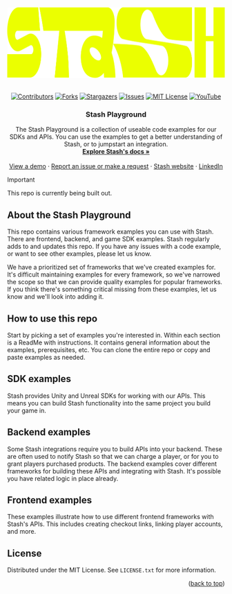 <a id="readme-top"></a>

<br />
<div align="center">
  <a href="https://github.com/othneildrew/Best-README-Template">
    <img src="images/logo_horizontal_yellow.png" alt="Logo" width="1038" height="163">
  </a>

<br />
<br />

[![Contributors][contributors-shield]][contributors-url]
[![Forks][forks-shield]][forks-url]
[![Stargazers][stars-shield]][stars-url]
[![Issues][issues-shield]][issues-url]
[![MIT License][license-shield]][license-url]
[![YouTube][youtube-shield]][youtube-url]

  <h3 align="center">Stash Playground</h3>

  <p align="center">
    The Stash Playground is a collection of useable code examples for our SDKs and APIs. You can use the examples to get a better understanding of Stash, or to jumpstart an integration.
    <br />
    <a href="https://docs.stash.gg/"><strong>Explore Stash's docs »</strong></a>
    <br />
    <br />
    <a href="https://docs.stash.gg/docs/demo-walkthrough">View a demo</a>
    ·
    <a href="https://github.com/stashgg/stash-playground/issues/new">Report an issue or make a request</a>
    ·
    <a href="https://dev.stash.gg/">Stash website</a>
    ·
    <a href="https://www.linkedin.com/company/stashgg/">LinkedIn</a>
</div>

> [!IMPORTANT]
> This repo is currently being built out.

## About the Stash Playground

This repo contains various framework examples you can use with Stash. There are frontend, backend, and game SDK examples. Stash regularly adds to and updates this repo. If you have any issues with a code example, or want to see other examples, please let us know.

We have a prioritized set of frameworks that we've created examples for. It's difficult maintaining examples for every framework, so we've narrowed the scope so that we can provide quality examples for popular frameworks. If you think there's something critical missing from these examples, let us know and we'll look into adding it.

## How to use this repo

Start by picking a set of examples you're interested in. Within each section is a ReadMe with instructions. It contains general information about the examples, prerequisites, etc. You can clone the entire repo or copy and paste examples as needed.

## SDK examples

Stash provides Unity and Unreal SDKs for working with our APIs. This means you can build Stash functionality into the same project you build your game in.

## Backend examples

Some Stash integrations require you to build APIs into your backend. These are often used to notify Stash so that we can charge a player, or for you to grant players purchased products. The backend examples cover different frameworks for building these APIs and integrating with Stash. It's possible you have related logic in place already.

## Frontend examples

These examples illustrate how to use different frontend frameworks with Stash's APIs. This includes creating checkout links, linking player accounts, and more.

## License

Distributed under the MIT License. See `LICENSE.txt` for more information.

<p align="right">(<a href="#readme-top">back to top</a>)</p

[contributors-shield]: https://img.shields.io/github/contributors/stashgg/stash-playground?style=for-the-badge&labelColor=%23EBFF00&color=%23000000
[contributors-url]: https://github.com/stashgg/stash-playground/graphs/contributors
[forks-shield]: https://img.shields.io/github/forks/stashgg/stash-playground?style=for-the-badge&labelColor=%23EBFF00&color=%23000000
[forks-url]: https://github.com/stashgg/stash-playground/forks
[stars-shield]: https://img.shields.io/github/stars/stashgg/stash-playground?style=for-the-badge&labelColor=%23EBFF00&color=%23000000
[stars-url]: https://github.com/stashgg/stash-playground/stargazers
[issues-shield]: https://img.shields.io/github/issues/stashgg/stash-playground?style=for-the-badge&labelColor=%23EBFF00&color=%23000000
[issues-url]: https://github.com/stashgg/stash-playground/issues
[license-shield]: https://img.shields.io/github/license/stashgg/stash-playground?style=for-the-badge&labelColor=%23EBFF00&color=%23000000
[license-url]: https://github.com/stashgg/stash-playground?tab=MIT-1-ov-file#readme
[youtube-shield]: https://img.shields.io/youtube/channel/views/UC_mPHJuY5QIGseaQsuLl60g?style=for-the-badge&label=YouTube&labelColor=%23EBFF00&color=%23000000
[youtube-url]: https://www.youtube.com/channel/UC_mPHJuY5QIGseaQsuLl60g
